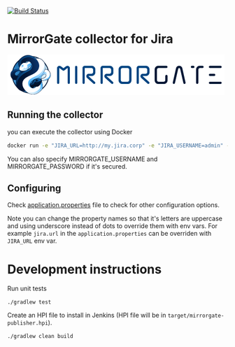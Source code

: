 [![Build Status](https://travis-ci.org/BBVA/mirrorgate-jenkins-builds-collector.svg?branch=develop)](https://travis-ci.org/BBVA/mirrorgate-jenkins-builds-collector)

# MirrorGate collector for Jira

![MirrorGate](./media/images/logo-ae.png)

## Running the collector

you can execute the collector using Docker

```sh
docker run -e "JIRA_URL=http://my.jira.corp" -e "JIRA_USERNAME=admin" -e "JIRA_PASSWORD=aaaa" -e "MIRRORGATE_URL=http://mirrorgate.corp/mirrorgate" bbvaae/mirrorgate-jira-stories-collector
```

You can also specify MIRRORGATE_USERNAME and MIRRORGATE_PASSWORD if it's secured.

## Configuring

Check [application.properties](./src/main/resources/application.properties) file to check for other configuration options.

Note you can change the property names so that it's letters are uppercase and using underscore instead of dots to override them with env vars. For example `jira.url` in the `application.properties` can be overriden with `JIRA_URL` env var.

# Development instructions

Run unit tests

    ./gradlew test

Create an HPI file to install in Jenkins (HPI file will be in `target/mirrorgate-publisher.hpi`).

    ./gradlew clean build
